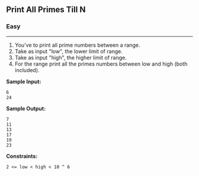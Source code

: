 ## Print All Primes Till N

### Easy
***

1. You've to print all prime numbers between a range. 
2. Take as input "low", the lower limit of range.
3. Take as input "high", the higher limit of range.
4. For the range print all the primes numbers between low and high (both included).

**Sample Input:**
```
6 
24
```

**Sample Output:**
```
7
11
13
17
19
23
```

**Constraints:**
```
2 <= low < high < 10 ^ 6
```
